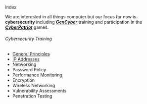 Index

We are interested in all things computer but our focus for now is **cybersecurity** including ***[GenCyber](/gencyber)*** training and participation in the ***[CyberPatriot](/cyberpatriot-games "Learn more about CyberPatriot")*** games. 

###### Cybersecurity Training

- [General Principles](/general-principles)
- [IP Addresses](/ip-address)
- Networking
- Password Policy
- Performance Monitoring
- Encryption
- Wireless Networking
- Vulnerability Assessments
- Penetration Testing

